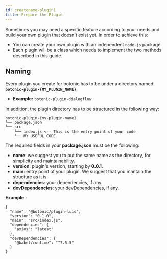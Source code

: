 ```yaml
---
id: createname-plugin1
title: Prepare the Plugin
---
```


Sometimes you may need a specific feature according to your needs and build your own plugin that doesn't exist yet. In order to achieve this:

- You can create your own plugin with an independent `node.js` package.
- Each plugin will be a class which needs to implement the two methods described in this guide.


## Naming

Every plugin you create for botonic has to be under a directory named:  
**`botonic-plugin-{MY_PLUGIN_NAME}`**.

- **Example:** `botonic-plugin-dialogflow`

In addition, the plugin directory has to be structured in the following way:

```
botonic-plugin-{my-plugin-name}
└── package.json
└── src
    └── index.js <-- This is the entry point of your code
    └── MY_USEFUL_CODE
```

The required fields in your **package.json** must be the following:

- **name**: we suggest you to put the same name as the directory, for simplicity and maintainability.
- **version**: plugin's version, starting by **0.0.1**.
- **main**: entry point of your plugin. We suggest that you mantain the structure as it is.
- **dependencies**: your dependencies, if any.
- **devDependencies**: your devDependencies, if any.

**Example** :

```
{
  "name": "@botonic/plugin-luis",
  "version": "0.1.0",
  "main": "src/index.js",
  "dependencies": {
    "axios": "latest"
  },
  "devDependencies": {
    "@babel/runtime": "^7.5.5"
  }
}
```
